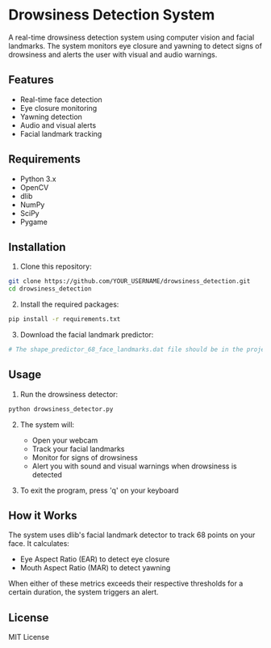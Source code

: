 # Drowsiness Detection System

A real-time drowsiness detection system using computer vision and facial landmarks. The system monitors eye closure and yawning to detect signs of drowsiness and alerts the user with visual and audio warnings.

## Features

- Real-time face detection
- Eye closure monitoring
- Yawning detection
- Audio and visual alerts
- Facial landmark tracking

## Requirements

- Python 3.x
- OpenCV
- dlib
- NumPy
- SciPy
- Pygame

## Installation

1. Clone this repository:
```bash
git clone https://github.com/YOUR_USERNAME/drowsiness_detection.git
cd drowsiness_detection
```

2. Install the required packages:
```bash
pip install -r requirements.txt
```

3. Download the facial landmark predictor:
```bash
# The shape_predictor_68_face_landmarks.dat file should be in the project directory
```

## Usage

1. Run the drowsiness detector:
```bash
python drowsiness_detector.py
```

2. The system will:
   - Open your webcam
   - Track your facial landmarks
   - Monitor for signs of drowsiness
   - Alert you with sound and visual warnings when drowsiness is detected

3. To exit the program, press 'q' on your keyboard

## How it Works

The system uses dlib's facial landmark detector to track 68 points on your face. It calculates:
- Eye Aspect Ratio (EAR) to detect eye closure
- Mouth Aspect Ratio (MAR) to detect yawning

When either of these metrics exceeds their respective thresholds for a certain duration, the system triggers an alert.

## License

MIT License
